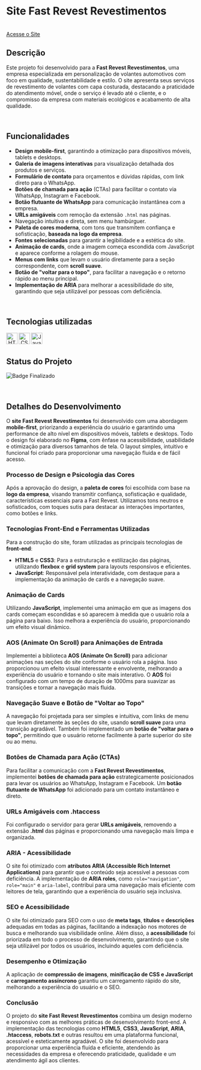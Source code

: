 # Site Fast Revest Revestimentos
<br/>
<a href="https://fastrevestrevestimentos.com.br/" target="_blank">Acesse o Site</a>

<br/>

## Descrição

Este projeto foi desenvolvido para a **Fast Revest Revestimentos**, uma empresa especializada em personalização de volantes automotivos com foco em qualidade, sustentabilidade e estilo. O site apresenta seus serviços de revestimento de volantes com capa costurada, destacando a praticidade do atendimento móvel, onde o serviço é levado até o cliente, e o compromisso da empresa com materiais ecológicos e acabamento de alta qualidade.

<br/>

## Funcionalidades

- **Design mobile-first**, garantindo a otimização para dispositivos móveis, tablets e desktops.
- **Galeria de imagens interativas** para visualização detalhada dos produtos e serviços.
- **Formulário de contato** para orçamentos e dúvidas rápidas, com link direto para o WhatsApp.
- **Botões de chamada para ação** (CTAs) para facilitar o contato via WhatsApp, Instagram e Facebook.
- **Botão flutuante de WhatsApp** para comunicação instantânea com a empresa.
- **URLs amigáveis** com remoção da extensão `.html` nas páginas.
- Navegação intuitiva e direta, sem menu hambúrguer.
- **Paleta de cores moderna**, com tons que transmitem confiança e sofisticação, **baseada na logo da empresa**.
- **Fontes selecionadas** para garantir a legibilidade e a estética do site.
- **Animação de cards**, onde a imagem começa escondida com JavaScript e aparece conforme a rolagem do mouse.
- **Menus com links** que levam o usuário diretamente para a seção correspondente, com **scroll suave**.
- **Botão de "voltar para o topo"**, para facilitar a navegação e o retorno rápido ao menu principal.
- **Implementação de ARIA** para melhorar a acessibilidade do site, garantindo que seja utilizável por pessoas com deficiência.

<br/>

## Tecnologias utilizadas
<div align="center">
  <img align="left" alt="HTML" height="30" width="30" src="https://cdn.jsdelivr.net/gh/devicons/devicon/icons/html5/html5-original.svg" />
  <img align="left" alt="CSS" height="30" width="30" src="https://cdn.jsdelivr.net/gh/devicons/devicon/icons/css3/css3-original.svg" />
  <img align="left" alt="JavaScript" height="30" width="30" src="https://cdn.jsdelivr.net/gh/devicons/devicon/icons/javascript/javascript-original.svg" />
</div>

<br/><br/>

## Status do Projeto

![Badge Finalizado](https://img.shields.io/badge/Status-Finalizado-blue)

<br/>

## Detalhes do Desenvolvimento

O **site Fast Revest Revestimentos** foi desenvolvido com uma abordagem **mobile-first**, priorizando a experiência do usuário e garantindo uma performance de alto nível em dispositivos móveis, tablets e desktops. Todo o design foi elaborado no **Figma**, com ênfase na acessibilidade, usabilidade e otimização para diversos tamanhos de tela. O layout simples, intuitivo e funcional foi criado para proporcionar uma navegação fluida e de fácil acesso.

### Processo de Design e Psicologia das Cores
Após a aprovação do design, a **paleta de cores** foi escolhida com base na **logo da empresa**, visando transmitir confiança, sofisticação e qualidade, características essenciais para a Fast Revest. Utilizamos tons neutros e sofisticados, com toques sutis para destacar as interações importantes, como botões e links.

### Tecnologias Front-End e Ferramentas Utilizadas
Para a construção do site, foram utilizadas as principais tecnologias de **front-end**:

- **HTML5** e **CSS3**: Para a estruturação e estilização das páginas, utilizando **flexbox** e **grid system** para layouts responsivos e eficientes.
- **JavaScript**: Responsável pela interatividade, com destaque para a implementação da animação de cards e a navegação suave.

### Animação de Cards
Utilizando **JavaScript**, implementei uma animação em que as imagens dos cards começam escondidas e só aparecem à medida que o usuário rola a página para baixo. Isso melhora a experiência do usuário, proporcionando um efeito visual dinâmico.

### AOS (Animate On Scroll) para Animações de Entrada
Implementei a biblioteca **AOS (Animate On Scroll)** para adicionar animações nas seções do site conforme o usuário rola a página. Isso proporcionou um efeito visual interessante e envolvente, melhorando a experiência do usuário e tornando o site mais interativo. O **AOS** foi configurado com um tempo de duração de 1000ms para suavizar as transições e tornar a navegação mais fluida.

### Navegação Suave e Botão de "Voltar ao Topo"
A navegação foi projetada para ser simples e intuitiva, com links de menu que levam diretamente às seções do site, usando **scroll suave** para uma transição agradável. Também foi implementado um **botão de "voltar para o topo"**, permitindo que o usuário retorne facilmente à parte superior do site ou ao menu.

### Botões de Chamada para Ação (CTAs)
Para facilitar a comunicação com a **Fast Revest Revestimentos**, implementei **botões de chamada para ação** estrategicamente posicionados para levar os usuários ao WhatsApp, Instagram e Facebook. Um **botão flutuante de WhatsApp** foi adicionado para um contato instantâneo e direto.

### URLs Amigáveis com .htaccess
Foi configurado o servidor para gerar **URLs amigáveis**, removendo a extensão **.html** das páginas e proporcionando uma navegação mais limpa e organizada.

### ARIA - Acessibilidade
O site foi otimizado com **atributos ARIA (Accessible Rich Internet Applications)** para garantir que o conteúdo seja acessível a pessoas com deficiência. A implementação de **ARIA roles**, como `role="navigation"`, `role="main"` e `aria-label`, contribui para uma navegação mais eficiente com leitores de tela, garantindo que a experiência do usuário seja inclusiva.

### SEO e Acessibilidade
O site foi otimizado para SEO com o uso de **meta tags**, **títulos** e **descrições** adequadas em todas as páginas, facilitando a indexação nos motores de busca e melhorando sua visibilidade online. Além disso, a **acessibilidade** foi priorizada em todo o processo de desenvolvimento, garantindo que o site seja utilizável por todos os usuários, incluindo aqueles com deficiência.

### Desempenho e Otimização
A aplicação de **compressão de imagens**, **minificação de CSS e JavaScript** e **carregamento assíncrono** garantiu um carregamento rápido do site, melhorando a experiência do usuário e o SEO.

### Conclusão
O projeto do **site Fast Revest Revestimentos** combina um design moderno e responsivo com as melhores práticas de desenvolvimento front-end. A implementação das tecnologias como **HTML5**, **CSS3**, **JavaScript**, **ARIA**, **.htaccess**, **robots.txt** e outras resultou em uma plataforma funcional, acessível e esteticamente agradável. O site foi desenvolvido para proporcionar uma experiência fluída e eficiente, atendendo às necessidades da empresa e oferecendo praticidade, qualidade e um atendimento ágil aos clientes.

